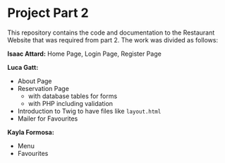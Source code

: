 # Project Part 2
This repository contains the code and documentation to the Restaurant Website that was required from part 2.
The work was divided as follows:

**Isaac Attard:**   Home Page, Login Page, Register Page

**Luca Gatt:**
 - About Page
 - Reservation Page
   - with database tables for forms
   - with PHP including validation
 - Introduction to Twig to have files like `layout.html`
 - Mailer for Favourites

**Kayla Formosa:**
 - Menu
 - Favourites
